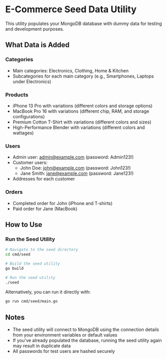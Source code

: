 # E-Commerce Seed Data Utility

This utility populates your MongoDB database with dummy data for testing and development purposes.

## What Data is Added

### Categories
- Main categories: Electronics, Clothing, Home & Kitchen
- Subcategories for each main category (e.g., Smartphones, Laptops under Electronics)

### Products
- iPhone 13 Pro with variations (different colors and storage options)
- MacBook Pro 16 with variations (different chip, RAM, and storage configurations)
- Premium Cotton T-Shirt with variations (different colors and sizes)
- High-Performance Blender with variations (different colors and wattages)

### Users
- Admin user: admin@example.com (password: Admin123!)
- Customer users:
  - John Doe: john@example.com (password: John123!)
  - Jane Smith: jane@example.com (password: Jane123!)
- Addresses for each customer

### Orders
- Completed order for John (iPhone and T-shirts)
- Paid order for Jane (MacBook)

## How to Use

### Run the Seed Utility

```bash
# Navigate to the seed directory
cd cmd/seed

# Build the seed utility
go build

# Run the seed utility
./seed
```

Alternatively, you can run it directly with:

```bash
go run cmd/seed/main.go
```

## Notes

- The seed utility will connect to MongoDB using the connection details from your environment variables or default values
- If you've already populated the database, running the seed utility again may result in duplicate data
- All passwords for test users are hashed securely